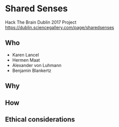 # Shared Senses
Hack The Brain Dublin 2017 Project
https://dublin.sciencegallery.com/page/sharedsenses

## Who
 - Karen Lancel
 - Hermen Maat
 - Alexander von Luhmann
 - Benjamin Blankertz

## Why


## How


## Ethical considerations
